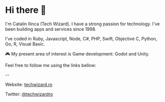 # Hi there 👋

I'm Catalin Ilinca (Tech Wizard). I have a strong passion for technology. I've been building apps and services since 1998.

I've coded in Ruby, Javascript, Node, C#, PHP, Swift, Objective C, Python, Go, R, Visual Basic.

🎮 My present area of interest is Game development: Godot and Unity.

Feel free to follow me using the links bellow:

--

Website: [techwizard.ro](https://techwizard.ro)

Twitter: [@techwizardro](http://twitter.com/techwizardro)
